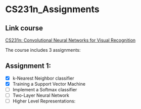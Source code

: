 # CS231n_Assignments

## Link course 
[CS231n: Convolutional Neural Networks for Visual Recognition](http://cs231n.stanford.edu/2019/syllabus.html)

The course includes 3 assignments:
## Assignment 1:
- [x] k-Nearest Neighbor classifier
- [X] Training a Support Vector Machine
- [ ] Implement a Softmax classifier
- [ ] Two-Layer Neural Network
- [ ] Higher Level Representations: 
